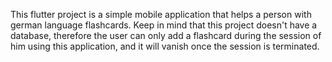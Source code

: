 This flutter project is a simple mobile application that helps a person with german language flashcards.
Keep in mind that this project doesn't have a database, therefore the user can only add a flashcard during the session of him using this application, and it will vanish once the session is terminated.